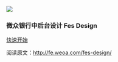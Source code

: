 ![](http:/fe.weoa.com/fes-design/images/fes-logo.svg)
### 微众银行中后台设计 Fes Design

[快速开始](http://fe.weoa.com/fes-design/zh/guide/quick-start.html)

阅读原文：http://fe.weoa.com/fes-design/